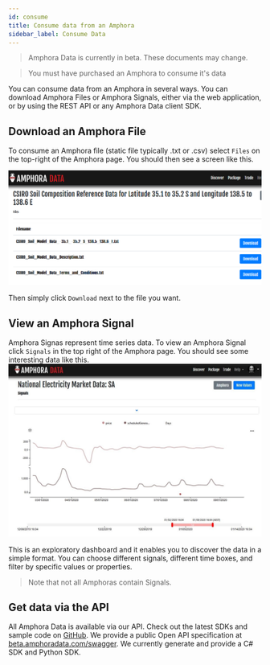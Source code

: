 ```yaml
---
id: consume
title: Consume data from an Amphora
sidebar_label: Consume Data
---
```


> Amphora Data is currently in beta. These documents may change.

> You must have purchased an Amphora to consume it's data

You can consume data from an Amphora in several ways. You can download Amphora Files or Amphora Signals, either via the web application, or by using the REST API or any Amphora Data client SDK.

## Download an Amphora File

To consume an Amphora file (static file typically .txt or .csv) select `Files` on the top-right of the Amphora page. You should then see a screen like this. 

![Amphora File download Screenshot](/docs/assets/screenshots/Flat_file_download.png)

Then simply click `Download` next to the file you want.

## View an Amphora Signal

Amphora Signas represent time series data. To view an Amphora Signal click `Signals` in the top right of the Amphora page. You should see some interesting data like this.
![View Signals, Screenshot](/docs/assets/screenshots/DataMarketSignals.jpg)

This is an exploratory dashboard and it enables you to discover the data in a simple format. You can choose different signals, different time boxes, and filter by specific values or properties. 

> Note that not all Amphoras contain Signals.

## Get data via the API

All Amphora Data is available via our API. Check out the latest SDKs and sample code on [GitHub](https://github.com/amphoradata). We provide a public Open API specification at [beta.amphoradata.com/swagger](https://beta.amphoradata.com/swagger/). We currently generate and provide a C# SDK and Python SDK.
